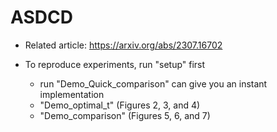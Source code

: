 # ASDCD

* Related article: https://arxiv.org/abs/2307.16702
* To reproduce experiments, run "setup" first

  * run "Demo\_Quick\_comparison" can give you an instant implementation
  * "Demo\_optimal\_t" (Figures 2, 3, and 4)
  * "Demo\_comparison" (Figures 5, 6, and 7)



